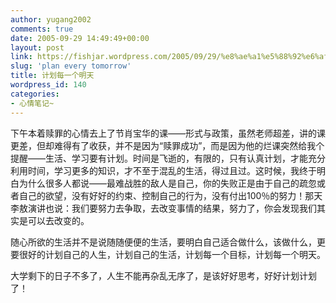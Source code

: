 ```yaml
---
author: yugang2002
comments: true
date: 2005-09-29 14:49:49+00:00
layout: post
link: https://fishjar.wordpress.com/2005/09/29/%e8%ae%a1%e5%88%92%e6%af%8f%e4%b8%80%e4%b8%aa%e6%98%8e%e5%a4%a9/
slug: 'plan every tomorrow'
title: 计划每一个明天
wordpress_id: 140
categories:
- 心情笔记~
---
```


下午本着赎罪的心情去上了节肖宝华的课——形式与政策，虽然老师超差，讲的课更差，但却难得有了收获，并不是因为“赎罪成功”，而是因为他的烂课突然给我个提醒——生活、学习要有计划。时间是飞逝的，有限的，只有认真计划，才能充分利用时间，学习更多的知识，才不至于混乱的生活，得过且过。这时候，我终于明白为什么很多人都说——最难战胜的敌人是自己，你的失败正是由于自己的疏忽或者自己的欲望，没有好好的约束、控制自己的行为，没有付出100％的努力！那天李敖演讲也说：我们要努力去争取，去改变事情的结果，努力了，你会发现我们其实是可以去改变的。




随心所欲的生活并不是说随随便便的生活，要明白自己适合做什么，该做什么，更要很好的计划自己的人生，计划自己的生活，计划每一个目标，计划每一个明天。




大学剩下的日子不多了，人生不能再杂乱无序了，是该好好思考，好好计划计划了！
